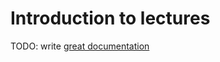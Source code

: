 # Introduction to lectures

TODO: write [great documentation](http://jacobian.org/writing/great-documentation/what-to-write/)
